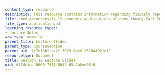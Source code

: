```yaml
---
content_type: resource
description: This resource contains information regarding finitely repeated games.
file: /media/courses/14-12-economic-applications-of-game-theory-fall-2012/6f34e5cd666975168b5265c2abee96f6_MIT14_12F12_slides12.pdf
file_type: application/pdf
learning_resource_types:
- Lecture Notes
ocw_type: OCWFile
parent_title: Lecture Slides
parent_type: CourseSection
parent_uid: 7c7e18b1-ba2f-3029-6ec8-157da4021df1
resourcetype: Document
title: Session 12 Lecture Slides
uid: 6f34e5cd-6669-7516-8b52-65c2abee96f6
---
```

